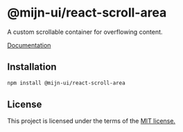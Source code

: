 # @mijn-ui/react-scroll-area

A custom scrollable container for overflowing content.

[Documentation](https://mijn-ui.vercel.app/react/docs/components/scroll-area)

## Installation

```sh
npm install @mijn-ui/react-scroll-area
```

## License

This project is licensed under the terms of the [MIT license.](https://github.com/mijn-ui/mijn-ui-react/blob/main/LICENSE)
